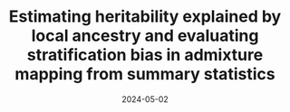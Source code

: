 ---
title: Estimating heritability explained by local ancestry and evaluating stratification bias in admixture mapping from summary statistics

authors:
  - Tsz Fung Chan
  - Xinyue Rui
  - et al.

publication_types: ["2"]

# Publication details
publication: "American Journal of Human Genetics"
publication_short: "AJHG"

# Dates
date: "2024-05-02"
publishDate: "2024-05-02"

# DOI
doi: "10.1016/j.ajhg.2023.09.012"

# The rest of your content looks good!
#abstract: "Genotype imputation is now fundamental..."

featured: true

links:
  - name: "Paper"
    url: "https://www.cell.com/ajhg/fulltext/S0002-9297(23)00325-7"

url_pdf: ""
url_code: ""
url_dataset: ""

# View settings can be removed from individual paper index.md
# as they're controlled by _index.md
---